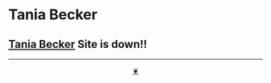 # Tania Becker

## [Tania Becker]( http://www.taniabecker.com ) Site is down!!

***

<center title="You have reached the end of the line" ><a title="Return to top" href="javascript:window.scrollTo(0,0);" class=aDingbat > ❦ </a></center>
